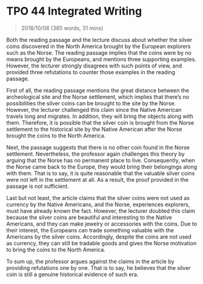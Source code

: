 # TPO 44 Integrated Writing

> 2018/10/08 (385 words, 31 mins)

Both the reading passage and the lecture discuss about whether the silver coins discovered in the North America brought by the European explorers such as the Norse. The reading passage implies that the coins were by no means brought by the Europeans, and mentions three supporting examples. However, the lecturer strongly disagrees with such points of view, and provided three refutations to counter those examples in the reading passage.

First of all, the reading passage mentions the great distance between the archeological site and the Norse settlement, which implies that there’s no possibilities the silver coins can be brought to the site by the Norse. However, the lecturer challenged this claim since the Native American travels long and migrates. In addition, they will bring the objects along with them. Therefore, it is possible that the silver coin is brought from the Norse settlement to the historical site by the Native American after the Norse brought the coins to the North America.

Next, the passage suggests that there is no other coin found in the Norse settlement. Nevertheless, the professor again challenges this theory by arguing that the Norse has no permanent place to live. Consequently, when the Norse came back to the Europe, they would bring their belongings along with them. That is to say, it is quite reasonable that the valuable silver coins were not left in the settlement at all. As a result, the proof provided in the passage is not sufficient.

Last but not least, the article claims that the silver coins were not used as currency by the Native Americans, and the Norse, experiences explorers, must have already known the fact. However, the lecturer doubted this claim because the silver coins are beautiful and interesting to the Native Americans, and they can make jewelry or accessories with the coins. Due to their interest, the Europeans can trade something valuable with the Americans by the silver coins. Accordingly, despite the coins are not used as currency, they can still be tradable goods and gives the Norse motivation to bring the coins to the North America.

To sum up, the professor argues against the claims in the article by providing refutations one by one. That is to say, he believes that the silver coin is still a genuine historical evidence of such era.